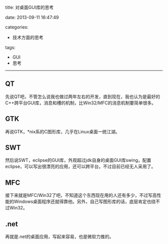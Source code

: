 title: 对桌面GUI库的思考

date: 2013-09-11 16:47:49

categories:
- 技术方面的思考

tags:
- GUI
- 思考

---

## QT

先说QT吧，不管怎么说我也做过两年左右的开发，直到现在，我也认为是最好的C++跨平台GUI库，消息和槽的机制，比Win32/MFC的消息机制要简单很多。

<!-- more -->

## GTK

再说GTK，*nix系的C图形库，几乎在Linux桌面一统江湖。

## SWT

然后说SWT，eclipse的GUI库，外观超过jdk自身的桌面GUI库swing，配置eclipse，可以写出很漂亮的应用，还可以跨平台。不过目前已经无人采用了。

## MFC

接下来就是MFC/Win32了吧，不知道这个东西现在用的人还有多少，不过写高性能的Windows桌面程序还就得靠他。另外，自己写图形库的话，底层肯定也绕不过Win32。

## .net

再就是.net的桌面应用，写起来容易，也是微软力推的。
